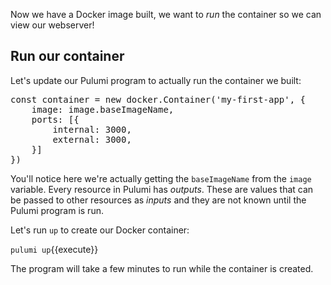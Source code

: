 Now we have a Docker image built, we want to _run_ the container so we can view our webserver!

## Run our container

Let's update our Pulumi program to actually run the container we built:

<pre class="file" data-filename="my-first-app/index.ts" data-target="append">
const container = new docker.Container('my-first-app', {
    image: image.baseImageName,
    ports: [{
        internal: 3000,
        external: 3000,
    }]
})
</pre>

You'll notice here we're actually getting the `baseImageName` from the `image` variable. Every resource in Pulumi has _outputs_. These are values that can be passed to other resources as _inputs_ and they are not known until the Pulumi program is run. 

Let's run `up` to create our Docker container:

`pulumi up`{{execute}}

The program will take a few minutes to run while the container is created.
